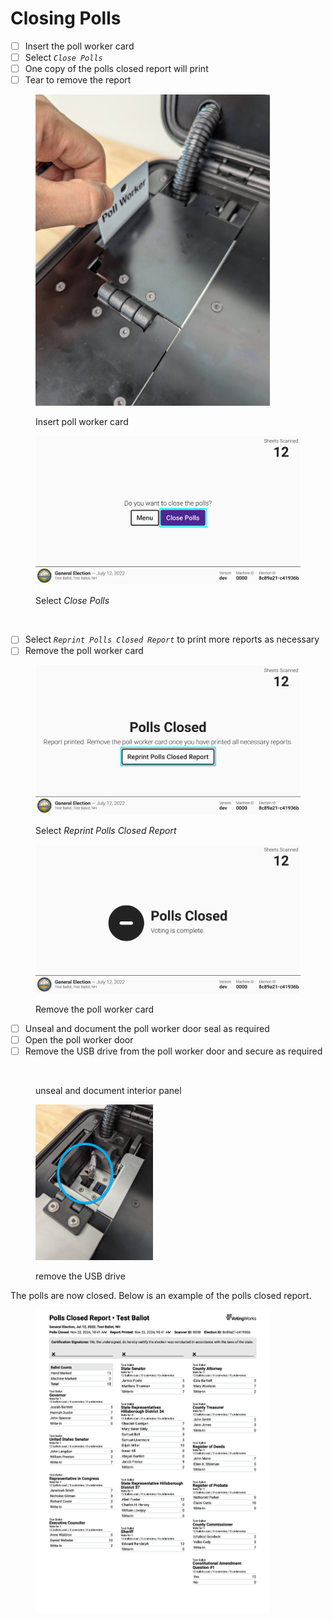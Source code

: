# Closing Polls

* [ ] Insert the poll worker card
* [ ] Select _`Close Polls`_
* [ ] One copy of the polls closed report will print
* [ ] Tear to remove the report

<div><figure><img src="../.gitbook/assets/VxScan insert poll worker card 2.png" alt="" width="375"><figcaption><p>Insert poll worker card</p></figcaption></figure> <figure><img src="../.gitbook/assets/close-polls copy.png" alt="" width="563"><figcaption><p>Select <em>Close Polls</em></p></figcaption></figure> <figure><img src="../.gitbook/assets/VxScan Polls Closed Report Printing.png" alt="" width="375"><figcaption></figcaption></figure></div>

* [ ] Select _`Reprint Polls Closed Report`_ to print more reports as necessary
* [ ] Remove the poll worker card

<div><figure><img src="../.gitbook/assets/polls-are-closed.png" alt=""><figcaption><p>Select <em>Reprint Polls Closed Report</em></p></figcaption></figure> <figure><img src="../.gitbook/assets/p-closed-after.png" alt=""><figcaption><p>Remove the poll worker card</p></figcaption></figure></div>

* [ ] Unseal and document the poll worker door seal as required
* [ ] Open the poll worker door
* [ ] Remove the USB drive from the poll worker door and secure as required

<div><figure><img src="../.gitbook/assets/VxScan poll worker door sealed (1).png" alt="" width="375"><figcaption><p>unseal and document interior panel</p></figcaption></figure> <figure><img src="../.gitbook/assets/VxScan usb drive.png" alt="" width="188"><figcaption><p>remove the USB drive</p></figcaption></figure></div>

The polls are now closed. Below is an example of the polls closed report.

<figure><img src="../.gitbook/assets/print-job-2024-11-22T184140.740Z.png" alt="" width="375"><figcaption></figcaption></figure>

